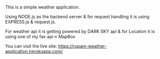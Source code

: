 This is a simple weather application.

Using NODE.js as the backend server & for request handling it is using EXPRESS.js & request.js.

For weather api it is getting powered by DARK SKY api & for Location it is using one of my fav api-> MapBox

You can visit the live site: https://rupam-weather-application.herokuapp.com/